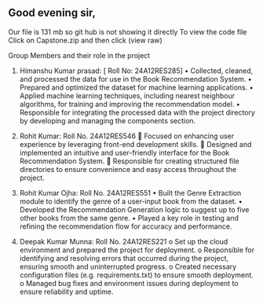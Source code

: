 ## Good evening sir, 
Our file is 131 mb so git hub is not showing it directly 
To view the code file 
Click on Capstone.zip
and then click (view raw)

Group Members and their role in the project
1.	Himanshu Kumar prasad: [ Roll No: 24A12RES285]
•	Collected, cleaned, and processed the data for use in the Book Recommendation System.
•	Prepared and optimized the dataset for machine learning applications.
•	Applied machine learning techniques, including nearest neighbour algorithms, for training and improving the recommendation model.
•	Responsible for integrating the processed data with the project directory by developing and managing the components section.



2. Rohit Kumar:  Roll No. 24A12RES546
	Focused on enhancing user experience by leveraging front-end development skills.
	Designed and implemented an intuitive and user-friendly interface for the Book Recommendation System.
	Responsible for creating structured file directories to ensure convenience and easy access throughout the project.

3. Rohit Kumar Ojha:  Roll No. 24A12RES551
•	Built the Genre Extraction module to identify the genre of a user-input book from the dataset.
•	Developed the Recommendation Generation logic to suggest up to five other books from the same genre.
•	Played a key role in testing and refining the recommendation flow for accuracy and performance.

4. Deepak Kumar Munna: Roll No. 24A12RES221
o	Set up the cloud environment and prepared the project for deployment.
o	Responsible for identifying and resolving errors that occurred during the project, ensuring smooth and uninterrupted progress.
o	Created necessary configuration files (e.g. requirements.txt) to ensure smooth deployment. 
o	Managed bug fixes and environment issues during deployment to ensure reliability and uptime.








